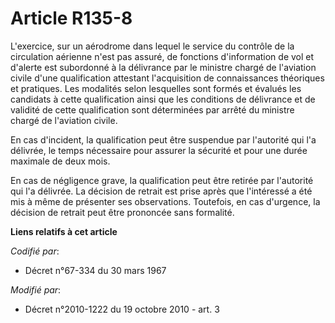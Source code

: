 # Article R135-8

L'exercice, sur un aérodrome dans lequel le service du contrôle de la circulation aérienne n'est pas assuré, de fonctions
d'information de vol et d'alerte est subordonné à la délivrance par le ministre chargé de l'aviation civile d'une
qualification attestant l'acquisition de connaissances théoriques et pratiques. Les modalités selon lesquelles sont formés et
évalués les candidats à cette qualification ainsi que les conditions de délivrance et de validité de cette qualification sont
déterminées par arrêté du ministre chargé de l'aviation civile.

En cas d'incident, la qualification peut être suspendue par l'autorité qui l'a délivrée, le temps nécessaire pour assurer la
sécurité et pour une durée maximale de deux mois. 

En cas de négligence grave, la qualification peut être retirée par l'autorité qui l'a délivrée. La décision de retrait est
prise après que l'intéressé a été mis à même de présenter ses observations. Toutefois, en cas d'urgence, la décision de
retrait peut être prononcée sans formalité.

**Liens relatifs à cet article**

_Codifié par_:

  - Décret n°67-334 du 30 mars 1967

_Modifié par_:

  - Décret n°2010-1222 du 19 octobre 2010 - art. 3
